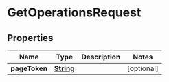 

# GetOperationsRequest


## Properties

| Name | Type | Description | Notes |
|------------ | ------------- | ------------- | -------------|
|**pageToken** | [**String**](String.md) |  |  [optional] |



